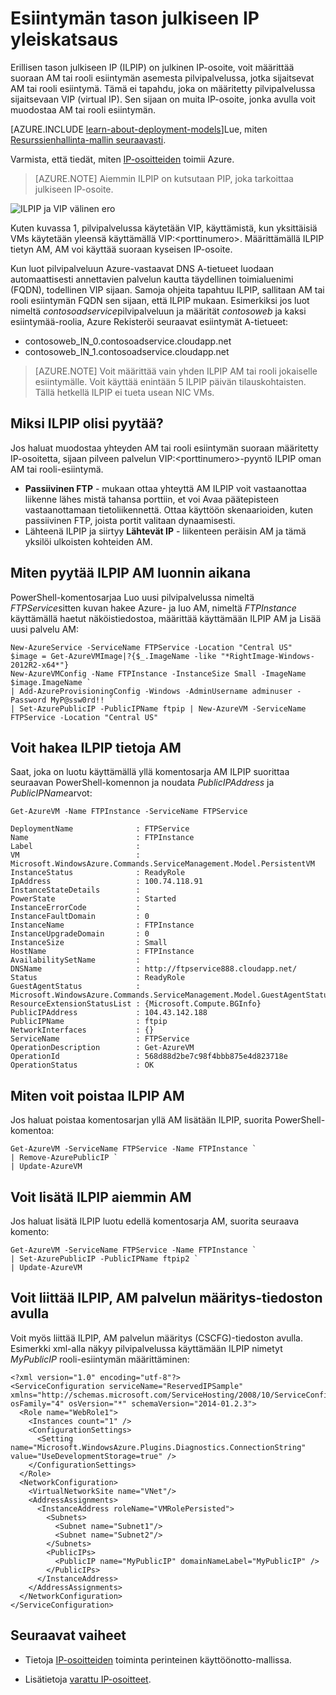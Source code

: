 <properties 
   pageTitle="Esiintymän tason julkiseen IP (ILPIP) | Microsoft Azure"
   description="Tietoja ILPIP (PIP) ja miten niitä hallitaan"
   services="virtual-network"
   documentationCenter="na"
   authors="jimdial"
   manager="carmonm"
   editor="tysonn" />
<tags 
   ms.service="virtual-network"
   ms.devlang="na"
   ms.topic="article"
   ms.tgt_pltfrm="na"
   ms.workload="infrastructure-services"
   ms.date="02/10/2016"
   ms.author="jdial" />

# <a name="instance-level-public-ip-overview"></a>Esiintymän tason julkiseen IP yleiskatsaus
Erillisen tason julkiseen IP (ILPIP) on julkinen IP-osoite, voit määrittää suoraan AM tai rooli esiintymän asemesta pilvipalvelussa, jotka sijaitsevat AM tai rooli esiintymä. Tämä ei tapahdu, joka on määritetty pilvipalvelussa sijaitsevaan VIP (virtual IP). Sen sijaan on muita IP-osoite, jonka avulla voit muodostaa AM tai rooli esiintymän.

[AZURE.INCLUDE [learn-about-deployment-models](../../includes/learn-about-deployment-models-classic-include.md)]Lue, miten [Resurssienhallinta-mallin seuraavasti](virtual-network-ip-addresses-overview-arm.md). 

Varmista, että tiedät, miten [IP-osoitteiden](virtual-network-ip-addresses-overview-classic.md) toimii Azure.

>[AZURE.NOTE] Aiemmin ILPIP on kutsutaan PIP, joka tarkoittaa julkiseen IP-osoite. 

![ILPIP ja VIP välinen ero](./media/virtual-networks-instance-level-public-ip/Figure1.png)

Kuten kuvassa 1, pilvipalvelussa käytetään VIP, käyttämistä, kun yksittäisiä VMs käytetään yleensä käyttämällä VIP:&lt;porttinumero&gt;. Määrittämällä ILPIP tietyn AM, AM voi käyttää suoraan kyseisen IP-osoite.

Kun luot pilvipalveluun Azure-vastaavat DNS A-tietueet luodaan automaattisesti annettavien palvelun kautta täydellinen toimialuenimi (FQDN), todellinen VIP sijaan. Samoja ohjeita tapahtuu ILPIP, sallitaan AM tai rooli esiintymän FQDN sen sijaan, että ILPIP mukaan. Esimerkiksi jos luot nimeltä *contosoadservice*pilvipalveluun ja määrität *contosoweb* ja kaksi esiintymää-roolia, Azure Rekisteröi seuraavat esiintymät A-tietueet:

- contosoweb\_IN_0.contosoadservice.cloudapp.net
- contosoweb\_IN_1.contosoadservice.cloudapp.net 

>[AZURE.NOTE] Voit määrittää vain yhden ILPIP AM tai rooli jokaiselle esiintymälle. Voit käyttää enintään 5 ILPIP päivän tilauskohtaisten. Tällä hetkellä ILPIP ei tueta usean NIC VMs.

## <a name="why-should-i-request-an-ilpip"></a>Miksi ILPIP olisi pyytää?
Jos haluat muodostaa yhteyden AM tai rooli esiintymän suoraan määritetty IP-osoitetta, sijaan pilveen palvelun VIP:&lt;porttinumero&gt;-pyyntö ILPIP oman AM tai rooli-esiintymä.
- **Passiivinen FTP** - mukaan ottaa yhteyttä AM ILPIP voit vastaanottaa liikenne lähes mistä tahansa porttiin, et voi Avaa päätepisteen vastaanottamaan tietoliikennettä. Ottaa käyttöön skenaarioiden, kuten passiivinen FTP, joista portit valitaan dynaamisesti.
- Lähteenä ILPIP ja siirtyy **Lähtevät IP** - liikenteen peräisin AM ja tämä yksilöi ulkoisten kohteiden AM.

## <a name="how-to-request-an-ilpip-during-vm-creation"></a>Miten pyytää ILPIP AM luonnin aikana
PowerShell-komentosarjaa Luo uusi pilvipalvelussa nimeltä *FTPService*sitten kuvan hakee Azure- ja luo AM, nimeltä *FTPInstance* käyttämällä haetut näköistiedostoa, määrittää käyttämään ILPIP AM ja Lisää uusi palvelu AM:

    New-AzureService -ServiceName FTPService -Location "Central US"
    $image = Get-AzureVMImage|?{$_.ImageName -like "*RightImage-Windows-2012R2-x64*"}
    New-AzureVMConfig -Name FTPInstance -InstanceSize Small -ImageName $image.ImageName `
  	| Add-AzureProvisioningConfig -Windows -AdminUsername adminuser -Password MyP@ssw0rd!! `
  	| Set-AzurePublicIP -PublicIPName ftpip | New-AzureVM -ServiceName FTPService -Location "Central US"

## <a name="how-to-retrieve-ilpip-information-for-a-vm"></a>Voit hakea ILPIP tietoja AM
Saat, joka on luotu käyttämällä yllä komentosarja AM ILPIP suorittaa seuraavan PowerShell-komennon ja noudata *PublicIPAddress* ja *PublicIPName*arvot:

    Get-AzureVM -Name FTPInstance -ServiceName FTPService

    DeploymentName              : FTPService
    Name                        : FTPInstance
    Label                       : 
    VM                          : Microsoft.WindowsAzure.Commands.ServiceManagement.Model.PersistentVM
    InstanceStatus              : ReadyRole
    IpAddress                   : 100.74.118.91
    InstanceStateDetails        : 
    PowerState                  : Started
    InstanceErrorCode           : 
    InstanceFaultDomain         : 0
    InstanceName                : FTPInstance
    InstanceUpgradeDomain       : 0
    InstanceSize                : Small
    HostName                    : FTPInstance
    AvailabilitySetName         : 
    DNSName                     : http://ftpservice888.cloudapp.net/
    Status                      : ReadyRole
    GuestAgentStatus            : Microsoft.WindowsAzure.Commands.ServiceManagement.Model.GuestAgentStatus
    ResourceExtensionStatusList : {Microsoft.Compute.BGInfo}
    PublicIPAddress             : 104.43.142.188
    PublicIPName                : ftpip
    NetworkInterfaces           : {}
    ServiceName                 : FTPService
    OperationDescription        : Get-AzureVM
    OperationId                 : 568d88d2be7c98f4bbb875e4d823718e
    OperationStatus             : OK

## <a name="how-to-remove-an-ilpip-from-a-vm"></a>Miten voit poistaa ILPIP AM
Jos haluat poistaa komentosarjan yllä AM lisätään ILPIP, suorita PowerShell-komentoa:
    
    Get-AzureVM -ServiceName FTPService -Name FTPInstance `
  	| Remove-AzurePublicIP `
  	| Update-AzureVM

## <a name="how-to-add-an-ilpip-to-an-existing-vm"></a>Voit lisätä ILPIP aiemmin AM
Jos haluat lisätä ILPIP luotu edellä komentosarja AM, suorita seuraava komento:

    Get-AzureVM -ServiceName FTPService -Name FTPInstance `
  	| Set-AzurePublicIP -PublicIPName ftpip2 `
  	| Update-AzureVM

## <a name="how-to-associate-an-ilpip-to-a-vm-by-using-a-service-configuration-file"></a>Voit liittää ILPIP, AM palvelun määritys-tiedoston avulla
Voit myös liittää ILPIP, AM palvelun määritys (CSCFG)-tiedoston avulla. Esimerkki xml-alla näkyy pilvipalvelussa käyttämään ILPIP nimetyt *MyPublicIP* rooli-esiintymän määrittäminen: 
    
    <?xml version="1.0" encoding="utf-8"?>
    <ServiceConfiguration serviceName="ReservedIPSample" xmlns="http://schemas.microsoft.com/ServiceHosting/2008/10/ServiceConfiguration" osFamily="4" osVersion="*" schemaVersion="2014-01.2.3">
      <Role name="WebRole1">
        <Instances count="1" />
        <ConfigurationSettings>
          <Setting name="Microsoft.WindowsAzure.Plugins.Diagnostics.ConnectionString" value="UseDevelopmentStorage=true" />
        </ConfigurationSettings>
      </Role>
      <NetworkConfiguration>
        <VirtualNetworkSite name="VNet"/>
        <AddressAssignments>
          <InstanceAddress roleName="VMRolePersisted">
            <Subnets>
              <Subnet name="Subnet1"/>
              <Subnet name="Subnet2"/>
            </Subnets>
            <PublicIPs>
              <PublicIP name="MyPublicIP" domainNameLabel="MyPublicIP" />
            </PublicIPs>
          </InstanceAddress>
        </AddressAssignments>
      </NetworkConfiguration>
    </ServiceConfiguration>

## <a name="next-steps"></a>Seuraavat vaiheet

- Tietoja [IP-osoitteiden](virtual-network-ip-addresses-overview-classic.md) toiminta perinteinen käyttöönotto-mallissa.

- Lisätietoja [varattu IP-osoitteet](virtual-networks-reserved-public-ip.md).
 